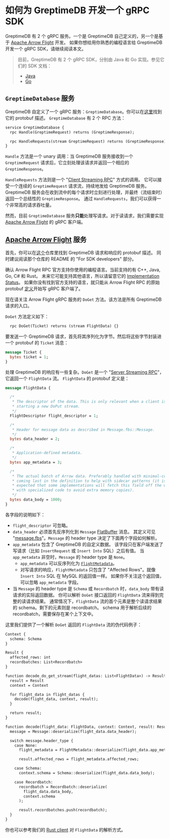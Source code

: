 # 如何为 GreptimeDB 开发一个 gRPC SDK

GreptimeDB 有 2 个 gRPC 服务。一个是 GreptimeDB 自己定义的，另一个是基于 [Apache Arrow Flight][1] 开发。
如果你想给用你熟悉的编程语言给 GreptimeDB 开发一个 gRPC SDK，请继续阅读本文。

> 目前，GreptimeDB 有 2 个 gRPC SDK，分别由 Java 和 Go 实现。参见它们的 SDK 文档：
>
> - [Java](/reference/sdk/java.md)
> - [Go](/reference/sdk/go.md)

## `GreptimeDatabase` 服务

GreptimeDB 自定义了一个 gRPC 服务：`GreptimeDatabase`。你可以在[这里][2]找到它的 protobuf 描述。
`GreptimeDatabase` 有 2 个 RPC 方法：

```protobuf
service GreptimeDatabase {
  rpc Handle(GreptimeRequest) returns (GreptimeResponse);

  rpc HandleRequests(stream GreptimeRequest) returns (GreptimeResponse);
}
```

`Handle` 方法是一个 unary 调用：当 GreptimeDB 服务接收到一个 `GreptimeRequest` 请求后，它立刻处理该请求并返回一个相应的
`GreptimeResponse`。

`HandleRequests` 方法则是一个 "[Client Streaming RPC][3]" 方式的调用。
它可以接受一个连续的 `GreptimeRequest` 请求流，持续地发给 GreptimeDB 服务。
GreptimeDB 服务会在收到流中的每个请求时立刻进行处理，并最终（流结束时）返回一个总结性的 `GreptimeResponse`。
通过 `HandleRequests`，我们可以获得一个非常高的请求吞吐量。

然而，目前 `GreptimeDatabase` 服务**只能**处理写请求。对于读请求，我们需要实现 [Apache Arrow Flight][1] 的 gRPC 客户端。

## [Apache Arrow Flight][1] 服务

首先，你可以在[这个][2]仓库里找到 GreptimeDB 请求和响应的 protobuf 描述。
同时建议阅读那个仓库的 README 的 "For SDK developers" 部分。

确认 Arrow Flight RPC 官方支持你使用的编程语言。当前支持的有 C++, Java, Go, C# 和 Rust。
未来它可能支持其他语言，所以请留意它的 [Implementation Status][4]。
如果你没有找到官方支持的语言，就只能从 Arrow Flight RPC 的原始 protobuf [定义][5]开始写 gRPC 客户端了。

现在请关注 Arrow Flight gRPC 服务的 `DoGet` 方法。该方法是所有 GreptimeDB 请求的入口。

`DoGet` 方法定义如下：

```protobuf
  rpc DoGet(Ticket) returns (stream FlightData) {}
```

要发送一个 GreptimeDB 请求，首先将其序列化为字节。然后将这些字节封装进一个 protobuf 的 `Ticket` 消息：

```protobuf
message Ticket {
  bytes ticket = 1;
}
```

处理 GreptimeDB 的响应有一些复杂。`DoGet` 是一个 "[Server Streaming RPC][6]"，它返回一个 `FlightData` 流。
`FlightData` 的 protobuf 定义是：

```protobuf
message FlightData {

  /*
   * The descriptor of the data. This is only relevant when a client is
   * starting a new DoPut stream.
   */
  FlightDescriptor flight_descriptor = 1;

  /*
   * Header for message data as described in Message.fbs::Message.
   */
  bytes data_header = 2;

  /*
   * Application-defined metadata.
   */
  bytes app_metadata = 3;

  /*
   * The actual batch of Arrow data. Preferably handled with minimal-copies
   * coming last in the definition to help with sidecar patterns (it is
   * expected that some implementations will fetch this field off the wire
   * with specialized code to avoid extra memory copies).
   */
  bytes data_body = 1000;
}
```

各字段的说明如下：

- `flight_descriptor` 可忽略。
- `data_header` 必须首先反序列化到 `Message` [FlatBuffer](https://github.com/google/flatbuffers) 消息。
  其定义可见 "[message.fbs][7]"。`Message` 的 header type 决定了下面两个字段如何解析。
- `app_metadata` 包含了 GreptimeDB 的自定义数据。
  该字段只在客户端发送了写请求（比如 `InsertRequest` 或 `Insert Into` SQL）之后有值。
  当 `app_metadata` 非空时，`Message` 的 header type 是 `None`。
  - `app_metadata` 可以反序列化为 [`FlightMetadata`][8]。
  - 对写请求的响应，`FlightMetadata` 只包含了 "Affected Rows"。就像 `Insert Into` SQL 在 MySQL 的返回值一样。
    如果你不关注这个返回值，可以忽略 `app_metadata` 字段。
- 当 `Message` 的 header type 是 `Schema` 或 `Recordbatch` 时，`data_body` 带有读请求的实际返回数据。
  你可以解析 `DoGet` 接口返回的 `FlightData` 流来得到完整的读请求结果。
  通常情况下，`FlightData` 流的首个元素是整个读请求结果的 schema。剩下的元素则是 recordbatch。
  schema 用于解析后续的 recordbatch，需要保存在某个上下文中。

这里我们提供了一个解析 `DoGet` 返回的 `FlightData` 流的伪代码例子：

```txt
Context {
  schema: Schema
}

Result {
  affected_rows: int
  recordbatches: List<Recordbatch>
}

function decode_do_get_stream(flight_datas: List<FlightData>) -> Result {
  result = Result
  context = Context

  for flight_data in flight_datas {
    decode(flight_data, context, result);
  }

  return result;
}

function decode(flight_data: FlightData, context: Context, result: Result) {
  message = Message::deserialize(flight_data.data_header);

  switch message.header_type {
    case None:
      flight_metadata = FlightMetadata::deserialize(flight_data.app_metadata);

      result.affected_rows = flight_metadata.affected_rows;

    case Schema:
      context.schema = Schema::deserialize(flight_data.data_body);

    case Recordbatch:
      recordbatch = Recordbatch::deserialize(
        flight_data.data_body,
        context.schema
      );

      result.recordbatches.push(recordbatch);
  }
}
```

你也可以参考我们的 [Rust client][9] 对 `FlightData` 的解析方式。

[1]: https://arrow.apache.org/docs/format/Flight.html
[2]: https://github.com/GreptimeTeam/greptime-proto
[3]: https://grpc.io/docs/what-is-grpc/core-concepts/#client-streaming-rpc
[4]: https://arrow.apache.org/docs/status.html#flight-rpc
[5]: https://arrow.apache.org/docs/format/Flight.html#protocol-buffer-definitions
[6]: https://grpc.io/docs/what-is-grpc/core-concepts/#server-streaming-rpc
[7]: https://github.com/apache/arrow/blob/4f06beb737c3d1401e011e0a2ef33b159ab25995/format/Message.fbs#L150
[8]: https://github.com/GreptimeTeam/greptime-proto/blob/966161508646f575801bcf05f47ed283ec231d68/proto/greptime/v1/database.proto#L50
[9]: https://github.com/GreptimeTeam/greptimedb/blob/main/src/common/grpc/src/flight.rs#L85
